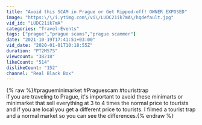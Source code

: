 ```yaml
---
title: "Avoid this SCAM in Prague or Get Ripped-off! OWNER EXPOSED"
image: "https:\/\/i.ytimg.com\/vi\/LUDC21ik7mA\/hqdefault.jpg"
vid_id: "LUDC21ik7mA"
categories: "Travel-Events"
tags: ["prague","prague scams","prague scammer"]
date: "2021-10-19T17:41:51+03:00"
vid_date: "2020-01-01T10:18:55Z"
duration: "PT2M57S"
viewcount: "38218"
likeCount: "514"
dislikeCount: "152"
channel: "Real Black Box"
---
```

{% raw %}#pragueminimarket #Praguescam #touristtrap <br />if you are traveling to Prague, it's important to avoid these minimarts or minimarket that sell everything at 3 to 4 times the normal price to tourists and if you are local you get a different price to tourists. I filmed a tourist trap and a normal market so you can see the differences.{% endraw %}
